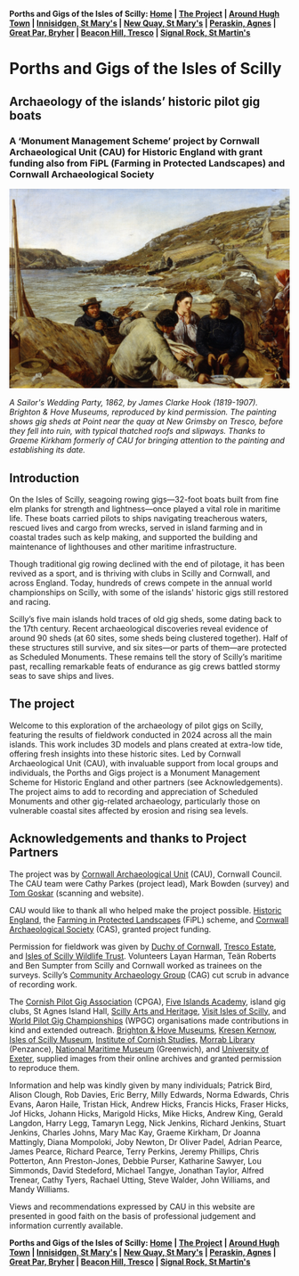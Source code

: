 **Porths and Gigs of the Isles of Scilly: [Home](index.md) &#124; [The Project](project.md) &#124; [Around Hugh Town](around-hugh-town.md) &#124; [Innisidgen, St Mary's](innisidgen-st-marys.md) &#124; [New Quay, St Mary's](new-quay-st-marys.md) &#124; [Peraskin, Agnes](peraskin-st-agnes.md) &#124; [Great Par, Bryher](great-par-bryher.md) &#124; [Beacon Hill, Tresco](beacon-hill-tresco.md) &#124; [Signal Rock, St Martin's](signal-rock-st-martins.md)** 

# Porths and Gigs of the Isles of Scilly
## Archaeology of the islands’ historic pilot gig boats
### A ‘Monument Management Scheme’ project by Cornwall Archaeological Unit (CAU) for Historic England with grant funding also from FiPL (Farming in Protected Landscapes) and Cornwall Archaeological Society

![A 19th-century oil painting of a coastal scene with a newlywed sailor and his bride near thatched gig sheds. They sit among fishermen and family, with others preparing food by a fire. The rugged shoreline, stone walls, and boats evoke a maritime community’s daily life, rich in detail and storytelling.](website-images/a-sailors-wedding-party-1862-james-clarke-hook.jpg)

*A Sailor's Wedding Party, 1862, by James Clarke Hook (1819-1907). Brighton & Hove Museums, reproduced by kind permission.
The painting shows gig sheds at Point near the quay at New Grimsby on Tresco, before they fell into ruin, with typical thatched roofs and slipways. Thanks to Graeme Kirkham formerly of CAU for bringing attention to the painting and establishing its date.*

## Introduction

On the Isles of Scilly, seagoing rowing gigs—32-foot boats built from fine elm planks for strength and lightness—once played a vital role in maritime life. These boats carried pilots to ships navigating treacherous waters, rescued lives and cargo from wrecks, served in island farming and in coastal trades such as kelp making, and supported the building and maintenance of lighthouses and other maritime infrastructure.

Though traditional gig rowing declined with the end of pilotage, it has been revived as a sport, and is thriving with clubs in Scilly and Cornwall, and across England. Today, hundreds of crews compete in the annual world championships on Scilly, with some of the islands' historic gigs still restored and racing.

Scilly’s five main islands hold traces of old gig sheds, some dating back to the 17th century. Recent archaeological discoveries reveal evidence of around 90 sheds (at 60 sites, some sheds being clustered together). Half of these structures still survive, and six sites—or parts of them—are protected as Scheduled Monuments. These remains tell the story of Scilly’s maritime past, recalling remarkable feats of endurance as gig crews battled stormy seas to save ships and lives.

## The project

Welcome to this exploration of the archaeology of pilot gigs on Scilly, featuring the results of fieldwork conducted in 2024 across all the main islands. This work includes 3D models and plans created at extra-low tide, offering fresh insights into these historic sites. Led by Cornwall Archaeological Unit (CAU), with invaluable support from local groups and individuals, the Porths and Gigs project is a Monument Management Scheme for Historic England and other partners (see Acknowledgements). The project aims to add to recording and appreciation of Scheduled Monuments and other gig-related archaeology, particularly those on vulnerable coastal sites affected by erosion and rising sea levels.

## Acknowledgements and thanks to Project Partners
The project was by [Cornwall Archaeological Unit](http://cau.org.uk) (CAU), Cornwall Council. The CAU team were Cathy Parkes (project lead), Mark Bowden (survey) and [Tom Goskar](https://tom.goskar.com/) (scanning and website).

CAU would like to thank all who helped make the project possible. [Historic England](https://historicengland.org.uk), the [Farming in Protected Landscapes](https://www.gov.uk/guidance/funding-for-farmers-in-protected-landscapes) (FiPL) scheme, and [Cornwall Archaeological Society](https://cornisharchaeology.org.uk) (CAS), granted project funding.

Permission for fieldwork was given by [Duchy of Cornwall](https://duchyofcornwall.org/), [Tresco Estate](https://www.tresco.co.uk/), and [Isles of Scilly Wildlife Trust](https://www.ios-wildlifetrust.org.uk/). Volunteers Layan Harman, Teän Roberts and Ben Sumpter from Scilly and Cornwall worked as trainees on the surveys. Scilly’s [Community Archaeology Group](https://www.facebook.com/groups/473127096149620/) (CAG) cut scrub in advance of recording work.

The [Cornish Pilot Gig Association](https://www.cpga.co.uk) (CPGA), [Five Islands Academy](https://fiveislands.scilly.sch.uk/), island gig clubs, St Agnes Island Hall, [Scilly Arts and Heritage](https://www.iosmuseumandculturalcentre.org), [Visit Isles of Scilly](https://www.visitislesofscilly.com/), and [World Pilot Gig Championships](https://www.wpgc.uk/) (WPGC) organisations made contributions in kind and extended outreach. [Brighton & Hove Museums](https://brightonmuseums.org.uk/), [Kresen Kernow](https://kresenkernow.org), [Isles of Scilly Museum](https://www.iosmuseum.org), [Institute of Cornish Studies](https://www.exeter.ac.uk/research/centres/ics/), [Morrab Library](https://www.morrablibrary.org.uk) (Penzance), [National Maritime Museum](https://www.rmg.co.uk/national-maritime-museum) (Greenwich), and [University of Exeter](https://www.exeter.ac.uk), supplied images from their online archives and granted permission to reproduce them.

Information and help was kindly given by many individuals; Patrick Bird, Alison Clough, Rob Davies, Eric Berry, Milly Edwards, Norma Edwards, Chris Evans, Aaron Haile, Tristan Hick, Andrew Hicks, Francis Hicks, Fraser Hicks, Jof Hicks, Johann Hicks, Marigold Hicks, Mike Hicks, Andrew King, Gerald Langdon, Harry Legg, Tamaryn Legg, Nick Jenkins, Richard Jenkins, Stuart Jenkins, Charles Johns, Mary Mac Kay, Graeme Kirkham, Dr Joanna Mattingly, Diana Mompoloki, Joby Newton, Dr Oliver Padel, Adrian Pearce, James Pearce, Richard Pearce, Terry Perkins, Jeremy Phillips, Chris Potterton, Ann Preston-Jones, Debbie Purser, Katharine Sawyer, Lou Simmonds, David Stedeford, Michael Tangye, Jonathan Taylor, Alfred Trenear, Cathy Tyers, Rachael Utting, Steve Walder, John Williams, and Mandy Williams.

Views and recommendations expressed by CAU in this website are presented in good faith on the basis of professional judgement and information currently available.

**Porths and Gigs of the Isles of Scilly: [Home](index.md) &#124; [The Project](project.md) &#124; [Around Hugh Town](around-hugh-town.md) &#124; [Innisidgen, St Mary's](innisidgen-st-marys.md) &#124; [New Quay, St Mary's](new-quay-st-marys.md) &#124; [Peraskin, Agnes](peraskin-st-agnes.md) &#124; [Great Par, Bryher](great-par-bryher.md) &#124; [Beacon Hill, Tresco](beacon-hill-tresco.md) &#124; [Signal Rock, St Martin's](signal-rock-st-martins.md)** 
